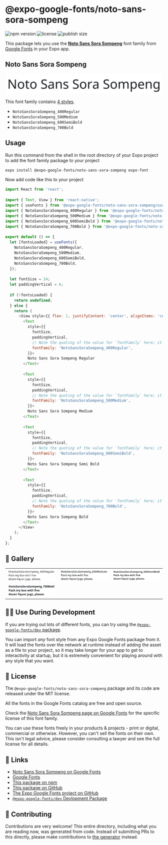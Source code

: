 # @expo-google-fonts/noto-sans-sora-sompeng

![npm version](https://flat.badgen.net/npm/v/@expo-google-fonts/noto-sans-sora-sompeng)
![license](https://flat.badgen.net/github/license/expo/google-fonts)
![publish size](https://flat.badgen.net/packagephobia/install/@expo-google-fonts/noto-sans-sora-sompeng)

This package lets you use the [**Noto Sans Sora Sompeng**](https://fonts.google.com/specimen/Noto+Sans+Sora+Sompeng) font family from [Google Fonts](https://fonts.google.com/) in your Expo app.

## Noto Sans Sora Sompeng

![Noto Sans Sora Sompeng](./font-family.png)

This font family contains [4 styles](#-gallery).

- `NotoSansSoraSompeng_400Regular`
- `NotoSansSoraSompeng_500Medium`
- `NotoSansSoraSompeng_600SemiBold`
- `NotoSansSoraSompeng_700Bold`

## Usage

Run this command from the shell in the root directory of your Expo project to add the font family package to your project
```sh
expo install @expo-google-fonts/noto-sans-sora-sompeng expo-font
```

Now add code like this to your project
```js
import React from 'react';

import { Text, View } from 'react-native';
import { useFonts } from '@expo-google-fonts/noto-sans-sora-sompeng/useFonts';
import { NotoSansSoraSompeng_400Regular } from '@expo-google-fonts/noto-sans-sora-sompeng/400Regular';
import { NotoSansSoraSompeng_500Medium } from '@expo-google-fonts/noto-sans-sora-sompeng/500Medium';
import { NotoSansSoraSompeng_600SemiBold } from '@expo-google-fonts/noto-sans-sora-sompeng/600SemiBold';
import { NotoSansSoraSompeng_700Bold } from '@expo-google-fonts/noto-sans-sora-sompeng/700Bold';

export default () => {
  let [fontsLoaded] = useFonts({
    NotoSansSoraSompeng_400Regular,
    NotoSansSoraSompeng_500Medium,
    NotoSansSoraSompeng_600SemiBold,
    NotoSansSoraSompeng_700Bold,
  });

  let fontSize = 24;
  let paddingVertical = 6;

  if (!fontsLoaded) {
    return undefined;
  } else {
    return (
      <View style={{ flex: 1, justifyContent: 'center', alignItems: 'center' }}>
        <Text
          style={{
            fontSize,
            paddingVertical,
            // Note the quoting of the value for `fontFamily` here; it expects a string!
            fontFamily: 'NotoSansSoraSompeng_400Regular',
          }}>
          Noto Sans Sora Sompeng Regular
        </Text>

        <Text
          style={{
            fontSize,
            paddingVertical,
            // Note the quoting of the value for `fontFamily` here; it expects a string!
            fontFamily: 'NotoSansSoraSompeng_500Medium',
          }}>
          Noto Sans Sora Sompeng Medium
        </Text>

        <Text
          style={{
            fontSize,
            paddingVertical,
            // Note the quoting of the value for `fontFamily` here; it expects a string!
            fontFamily: 'NotoSansSoraSompeng_600SemiBold',
          }}>
          Noto Sans Sora Sompeng Semi Bold
        </Text>

        <Text
          style={{
            fontSize,
            paddingVertical,
            // Note the quoting of the value for `fontFamily` here; it expects a string!
            fontFamily: 'NotoSansSoraSompeng_700Bold',
          }}>
          Noto Sans Sora Sompeng Bold
        </Text>
      </View>
    );
  }
};

```

## 🔡 Gallery


||||
|-|-|-|
|![NotoSansSoraSompeng_400Regular](.//400Regular/NotoSansSoraSompeng_400Regular.ttf.png)|![NotoSansSoraSompeng_500Medium](.//500Medium/NotoSansSoraSompeng_500Medium.ttf.png)|![NotoSansSoraSompeng_600SemiBold](.//600SemiBold/NotoSansSoraSompeng_600SemiBold.ttf.png)||
|![NotoSansSoraSompeng_700Bold](.//700Bold/NotoSansSoraSompeng_700Bold.ttf.png)||||


## 👩‍💻 Use During Development

If you are trying out lots of different fonts, you can try using the [`@expo-google-fonts/dev` package](https://github.com/expo/google-fonts/tree/master/font-packages/dev#readme).

You can import *any* font style from any Expo Google Fonts package from it. It will load the fonts
over the network at runtime instead of adding the asset as a file to your project, so it may take longer
for your app to get to interactivity at startup, but it is extremely convenient
for playing around with any style that you want.

## 📖 License

The `@expo-google-fonts/noto-sans-sora-sompeng` package and its code are released under the MIT license.

All the fonts in the Google Fonts catalog are free and open source.

Check the [Noto Sans Sora Sompeng page on Google Fonts](https://fonts.google.com/specimen/Noto+Sans+Sora+Sompeng) for the specific license of this font family.

You can use these fonts freely in your products & projects - print or digital, commercial or otherwise. However, you can't sell the fonts on their own. This isn't legal advice, please consider consulting a lawyer and see the full license for all details.

## 🔗 Links

- [Noto Sans Sora Sompeng on Google Fonts](https://fonts.google.com/specimen/Noto+Sans+Sora+Sompeng)
- [Google Fonts](https://fonts.google.com/)
- [This package on npm](https://www.npmjs.com/package/@expo-google-fonts/noto-sans-sora-sompeng)
- [This package on GitHub](https://github.com/expo/google-fonts/tree/master/font-packages/noto-sans-sora-sompeng)
- [The Expo Google Fonts project on GitHub](https://github.com/expo/google-fonts)
- [`@expo-google-fonts/dev` Devlopment Package](https://github.com/expo/google-fonts/tree/master/font-packages/dev)

## 🤝 Contributing

Contributions are very welcome! This entire directory, including what you are reading now, was generated from code. Instead of submitting PRs to this directly, please make contributions to [the generator](https://github.com/expo/google-fonts/tree/master/packages/generator) instead.
